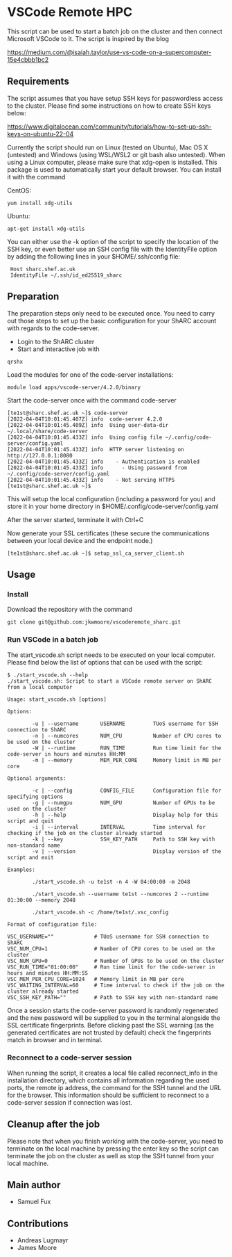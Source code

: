 # VSCode Remote HPC

This script can be used to start a batch job on the cluster and then connect Microsoft VSCode to it. The script is inspired by the blog 

https://medium.com/@isaiah.taylor/use-vs-code-on-a-supercomputer-15e4cbbb1bc2

## Requirements

The script assumes that you have setup SSH keys for passwordless access to the cluster. Please find some instructions on how to create SSH keys below:

https://www.digitalocean.com/community/tutorials/how-to-set-up-ssh-keys-on-ubuntu-22-04

Currently the script should run on Linux (tested on Ubuntu), Mac OS X (untested) and Windows (using WSL/WSL2 or git bash also untested). When using a Linux computer, please make sure that xdg-open is installed. This package is used to automatically start your default browser. You can install it with the command

CentOS:

```
yum install xdg-utils
```

Ubuntu:

```
apt-get install xdg-utils
```

You can either use the -k option of the script to specify the location of the SSH key, or even better use an SSH config file with the IdentityFile option by adding the following lines in your $HOME/.ssh/config file: 

```
 Host sharc.shef.ac.uk
 IdentityFile ~/.ssh/id_ed25519_sharc
```

## Preparation

The preparation steps only need to be executed once. You need to carry out those steps to set up the basic configuration for your ShARC account with regards to the code-server.

* Login to the ShARC cluster
* Start and interactive job with

```
qrshx
```
Load the modules for one of the code-server installations:

```
module load apps/vscode-server/4.2.0/binary
```

Start the code-server once with the command code-server

```
[te1st@sharc.shef.ac.uk ~]$ code-server
[2022-04-04T10:01:45.407Z] info  code-server 4.2.0
[2022-04-04T10:01:45.409Z] info  Using user-data-dir ~/.local/share/code-server
[2022-04-04T10:01:45.433Z] info  Using config file ~/.config/code-server/config.yaml
[2022-04-04T10:01:45.433Z] info  HTTP server listening on http://127.0.0.1:8080
[2022-04-04T10:01:45.433Z] info    - Authentication is enabled
[2022-04-04T10:01:45.433Z] info      - Using password from ~/.config/code-server/config.yaml
[2022-04-04T10:01:45.433Z] info    - Not serving HTTPS
[te1st@sharc.shef.ac.uk ~]$ 
```

This will setup the local configuration (including a password for you) and store it in your home directory in $HOME/.config/code-server/config.yaml

After the server started, terminate it with Ctrl+C

Now generate your SSL certificates (these secure the communications between your local device and the endpoint node.)

```
[te1st@sharc.shef.ac.uk ~]$ setup_ssl_ca_server_client.sh
```



## Usage

### Install

Download the repository with the command

```
git clone git@github.com:jkwmoore/vscoderemote_sharc.git
```

### Run VSCode in a batch job

The start_vscode.sh script needs to be executed on your local computer. Please find below the list of options that can be used with the script:

```
$ ./start_vscode.sh --help
./start_vscode.sh: Script to start a VSCode remote server on ShARC from a local computer

Usage: start_vscode.sh [options]

Options:

        -u | --username       USERNAME         TUoS username for SSH connection to ShARC
        -n | --numcores       NUM_CPU          Number of CPU cores to be used on the cluster
        -W | --runtime        RUN_TIME         Run time limit for the code-server in hours and minutes HH:MM
        -m | --memory         MEM_PER_CORE     Memory limit in MB per core

Optional arguments:

        -c | --config         CONFIG_FILE      Configuration file for specifying options
        -g | --numgpu         NUM_GPU          Number of GPUs to be used on the cluster
        -h | --help                            Display help for this script and quit
        -i | --interval       INTERVAL         Time interval for checking if the job on the cluster already started
        -k | --key            SSH_KEY_PATH     Path to SSH key with non-standard name
        -v | --version                         Display version of the script and exit

Examples:

        ./start_vscode.sh -u te1st -n 4 -W 04:00:00 -m 2048

        ./start_vscode.sh --username te1st --numcores 2 --runtime 01:30:00 --memory 2048

        ./start_vscode.sh -c /home/te1st/.vsc_config

Format of configuration file:

VSC_USERNAME=""             # TUoS username for SSH connection to ShARC
VSC_NUM_CPU=1               # Number of CPU cores to be used on the cluster
VSC_NUM_GPU=0               # Number of GPUs to be used on the cluster
VSC_RUN_TIME="01:00:00"     # Run time limit for the code-server in hours and minutes HH:MM:SS
VSC_MEM_PER_CPU_CORE=1024   # Memory limit in MB per core
VSC_WAITING_INTERVAL=60     # Time interval to check if the job on the cluster already started
VSC_SSH_KEY_PATH=""         # Path to SSH key with non-standard name
```

Once a session starts the code-server password is randomly regenerated and the new password will be supplied to you in the terminal alongside the SSL certificate fingerprints. Before clicking past the SSL warning (as the generated certificates are not trusted by default) check the fingerprints match in browser and in terminal.

### Reconnect to a code-server session
When running the script, it creates a local file called reconnect_info in the installation directory, which contains all information regarding the used ports, the remote ip address, the command for the SSH tunnel and the URL for the browser. This information should be sufficient to reconnect to a code-server session if connection was lost.

## Cleanup after the job
Please note that when you finish working with the code-server, you need to terminate on the local machine by pressing the enter key so the script can terminate the job on the cluster as well as stop the SSH tunnel from your local machine.


## Main author
* Samuel Fux

## Contributions
* Andreas Lugmayr
* James Moore
